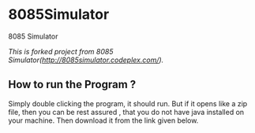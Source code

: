 # 8085Simulator
8085 Simulator 

*This is forked project from 8085 Simulator(http://8085simulator.codeplex.com/).*

How to run the Program ?
------------------------
Simply double clicking the program, it should run. 
But if it opens like a zip file, then you can be rest assured , that you do not have java installed on your machine.
Then download it from the link given below. 
